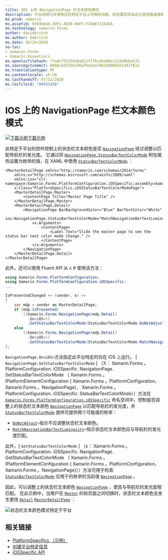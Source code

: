 ```yaml
---
title: IOS 上的 NavigationPage 栏文本颜色模式
description: 平台说明允许使用仅在特定平台上可用的功能，而无需实现自定义呈现器或效果。 本文介绍如何使用 iOS 平台特定的来控制 NavigationPage 上的状态栏文本颜色是否与导航栏的发光度相匹配。
ms.prod: xamarin
ms.assetid: 03698A44-39F1-4030-9AF5-F10A6713828A
ms.technology: xamarin-forms
author: davidbritch
ms.author: dabritch
ms.date: 10/24/2018
no-loc:
- Xamarin.Forms
- Xamarin.Essentials
ms.openlocfilehash: ffadcf5153938a812fffbcdee90ec12430ebe531
ms.sourcegitcommit: 008bcbd37b6c96a7be2baf0633d066931d41f61a
ms.translationtype: MT
ms.contentlocale: zh-CN
ms.lasthandoff: 07/22/2020
ms.locfileid: "86931438"
---
```

# <a name="navigationpage-bar-text-color-mode-on-ios"></a>IOS 上的 NavigationPage 栏文本颜色模式

[![下载示例](~/media/shared/download.png)下载示例](https://docs.microsoft.com/samples/xamarin/xamarin-forms-samples/userinterface-platformspecifics)

此特定于平台的控件控制上的状态栏文本颜色是否 [`NavigationPage`](xref:Xamarin.Forms.NavigationPage) 经过调整以匹配导航栏的发光度。 它通过将 [`NavigationPage.StatusBarTextColorMode`](xref:Xamarin.Forms.PlatformConfiguration.iOSSpecific.NavigationPage.StatusBarTextColorModeProperty) 附加属性设置为枚举的值，在 XAML 中使用 [`StatusBarTextColorMode`](xref:Xamarin.Forms.PlatformConfiguration.iOSSpecific.StatusBarTextColorMode) ：

```xaml
<MasterDetailPage xmlns="http://xamarin.com/schemas/2014/forms"
    xmlns:x="http://schemas.microsoft.com/winfx/2009/xaml"
    xmlns:ios="clr-namespace:Xamarin.Forms.PlatformConfiguration.iOSSpecific;assembly=Xamarin.Forms.Core"
    x:Class="PlatformSpecifics.iOSStatusBarTextColorModePage">
    <MasterDetailPage.Master>
        <ContentPage Title="Master Page Title" />
    </MasterDetailPage.Master>
    <MasterDetailPage.Detail>
        <NavigationPage BarBackgroundColor="Blue" BarTextColor="White"
                        ios:NavigationPage.StatusBarTextColorMode="MatchNavigationBarTextLuminosity">
            <x:Arguments>
                <ContentPage>
                    <Label Text="Slide the master page to see the status bar text color mode change." />
                </ContentPage>
            </x:Arguments>
        </NavigationPage>
    </MasterDetailPage.Detail>
</MasterDetailPage>

```

此外，还可以使用 Fluent API 从 c # 使用该方法：

```csharp
using Xamarin.Forms.PlatformConfiguration;
using Xamarin.Forms.PlatformConfiguration.iOSSpecific;
...

IsPresentedChanged += (sender, e) =>
{
    var mdp = sender as MasterDetailPage;
    if (mdp.IsPresented)
        ((Xamarin.Forms.NavigationPage)mdp.Detail)
          .On<iOS>()
          .SetStatusBarTextColorMode(StatusBarTextColorMode.DoNotAdjust);
    else
        ((Xamarin.Forms.NavigationPage)mdp.Detail)
          .On<iOS>()
          .SetStatusBarTextColorMode(StatusBarTextColorMode.MatchNavigationBarTextLuminosity);
};
```

`NavigationPage.On<iOS>`方法指定此平台特定的仅在 iOS 上运行。 [ `NavigationPage.SetStatusBarTextColorMode` ] （X： Xamarin.Forms 。PlatformConfiguration. iOSSpecific. NavigationPage. SetStatusBarTextColorMode （ Xamarin.Forms 。IPlatformElementConfiguration { Xamarin.Forms 。PlatformConfiguration、 Xamarin.Forms 。NavigationPage}， Xamarin.Forms 。PlatformConfiguration. iOSSpecific. StatusBarTextColorMode））方法在 [`Xamarin.Forms.PlatformConfiguration.iOSSpecific`](xref:Xamarin.Forms.PlatformConfiguration.iOSSpecific) 命名空间中，控制是否调整上的状态栏文本颜色 [`NavigationPage`](xref:Xamarin.Forms.NavigationPage) 以匹配导航栏的发光度，并 [`StatusBarTextColorMode`](xref:Xamarin.Forms.PlatformConfiguration.iOSSpecific.StatusBarTextColorMode) 提供可提供两个可能值的枚举：

- [`DoNotAdjust`](xref:Xamarin.Forms.PlatformConfiguration.iOSSpecific.StatusBarTextColorMode.DoNotAdjust)–指示不应调整状态栏文本颜色。
- [`MatchNavigationBarTextLuminosity`](xref:Xamarin.Forms.PlatformConfiguration.iOSSpecific.StatusBarTextColorMode.MatchNavigationBarTextLuminosity)–指示状态栏文本颜色应与导航栏的发光度匹配。

此外，[ `GetStatusBarTextColorMode` ] （x： Xamarin.Forms 。PlatformConfiguration. iOSSpecific. NavigationPage. GetStatusBarTextColorMode （ Xamarin.Forms 。IPlatformElementConfiguration { Xamarin.Forms 。PlatformConfiguration、 Xamarin.Forms 。NavigationPage}））方法可用于检索 [`StatusBarTextColorMode`](xref:Xamarin.Forms.PlatformConfiguration.iOSSpecific.StatusBarTextColorMode) 应用于的枚举的当前值 [`NavigationPage`](xref:Xamarin.Forms.NavigationPage) 。

因此，可以调整上的状态栏文本颜色 [`NavigationPage`](xref:Xamarin.Forms.NavigationPage) ，使其与导航栏的发光度相匹配。 在此示例中，当用户在 [`Master`](xref:Xamarin.Forms.MasterDetailPage.Master) 的和页面之间切换时，状态栏文本颜色会发生更改 [`Detail`](xref:Xamarin.Forms.MasterDetailPage.Detail) [`MasterDetailPage`](xref:Xamarin.Forms.MasterDetailPage) ：

![状态栏文本颜色模式特定于平台](status-bar-text-color-images/status-bar-text-color-mode.png)

## <a name="related-links"></a>相关链接

- [PlatformSpecifics （示例）](https://docs.microsoft.com/samples/xamarin/xamarin-forms-samples/userinterface-platformspecifics)
- [创建平台特定信息](~/xamarin-forms/platform/platform-specifics/index.md#creating-platform-specifics)
- [iOSSpecific API](xref:Xamarin.Forms.PlatformConfiguration.iOSSpecific)
